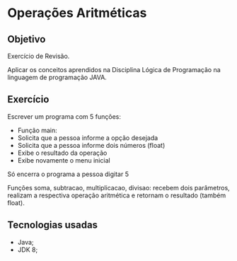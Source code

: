 # Operações Aritméticas

## Objetivo

Exercício de Revisão.

Aplicar os conceitos aprendidos na Disciplina Lógica de Programação na linguagem de programação JAVA.

## Exercício

Escrever um programa com 5 funções:

* Função main:
* Solicita que a pessoa informe a opção desejada
* Solicita que a pessoa informe dois números (float)
* Exibe o resultado da operação
* Exibe novamente o menu inicial

Só encerra o programa a pessoa digitar 5

Funções soma, subtracao, multiplicacao, divisao: recebem dois parâmetros, realizam a respectiva operação aritmética e retornam o resultado (também float).

## Tecnologias usadas

*   Java; 
*   JDK 8; 
